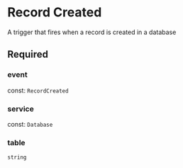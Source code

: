 # Record Created

A trigger that fires when a record is created in a database

## Required

### event

const: `RecordCreated`

### service

const: `Database`

### table

`string`
